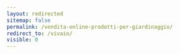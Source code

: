 ```yaml
---
layout: redirected
sitemap: false
permalink: /vendita-online-prodotti-per-giardinaggio/
redirect_to: /vivaio/
visible: 0
---
```

